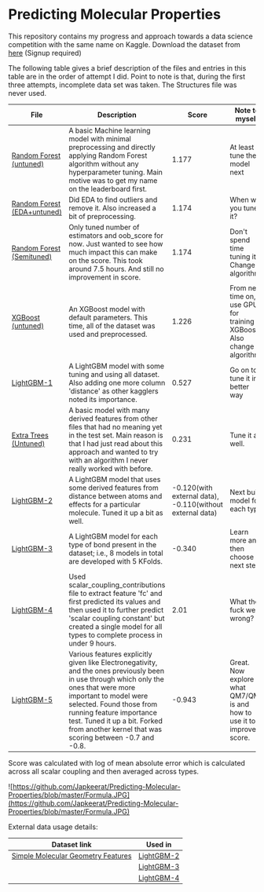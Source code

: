 # Predicting Molecular Properties

This repository contains my progress and approach towards a data science competition with the same name on Kaggle. Download the dataset from [here](https://www.kaggle.com/c/champs-scalar-coupling/data) (Signup required)

The following table gives a brief description of the files and entries in this table are in the order of attempt I did. Point to note is that, during the first three attempts, incomplete data set was taken. The Structures file was never used.

| File | Description | Score | Note to myself | Date Attempted |
| ---- | ----------- | ----- | -------------- | --------------- |
| [Random Forest (untuned)](https://github.com/Japkeerat/Predicting-Molecular-Properties/blob/master/Random_Forest_without_hyperparameter_tuning.ipynb) | A basic Machine learning model with minimal preprocessing and directly applying Random Forest algorithm without any hyperparameter tuning. Main motive was to get my name on the leaderboard first. | 1.177 | At least tune the model next | June 1, 2019 |
| [Random Forest (EDA+untuned)](https://github.com/Japkeerat/Predicting-Molecular-Properties/blob/master/Rnadom_Forest_with_EDA_untuned.ipynb) | Did EDA to find outliers and remove it. Also increased a bit of preprocessing. | 1.174 | When will you tune it? | June 2, 2019 |
| [Random Forest (Semituned)](https://github.com/Japkeerat/Predicting-Molecular-Properties/blob/master/Random_Forest_Tuned.ipynb) | Only tuned number of estimators and oob_score for now. Just wanted to see how much impact this can make on the score. This took around 7.5 hours. And still no improvement in score. | 1.174 | Don't spend time tuning it. Change algorithm. | June 3, 2019 |
| [XGBoost (untuned)](https://github.com/Japkeerat/Predicting-Molecular-Properties/blob/master/xgboost_untuned.ipynb) | An XGBoost model with default parameters. This time, all of the dataset was used and preprocessed. | 1.226 | From next time on, use GPU for training XGBoost. Also change algorithm. | June 5, 2019 |
| [LightGBM-1](https://github.com/Japkeerat/Predicting-Molecular-Properties/blob/master/LightGBM_version1.ipynb) | A LightGBM model with some tuning and using all dataset. Also adding one more column 'distance' as other kagglers noted its importance. | 0.527 | Go on to tune it in better way | June 6, 2019 |
| [Extra Trees (Untuned)](https://github.com/Japkeerat/Predicting-Molecular-Properties/blob/master/Extra%20Trees%20Untuned.ipynb) | A basic model with many derived features from other files that had no meaning yet in the test set. Main reason is that I had just read about this approach and wanted to try with an algorithm I never really worked with before. | 0.231 | Tune it as well. | June 8, 2019 |
| [LightGBM-2](https://github.com/Japkeerat/Predicting-Molecular-Properties/blob/master/LightGBM_Extra_Features.ipynb) | A LightGBM model that uses some derived features from distance between atoms and effects for a particular molecule. Tuned it up a bit as well. | -0.120(with external data), -0.110(without external data) | Next build model for each type. | June 15, 2019 |
| [LightGBM-3](https://github.com/Japkeerat/Predicting-Molecular-Properties/blob/master/LightGBM_version3.ipynb) | A LightGBM model for each type of bond present in the dataset; i.e., 8 models in total are developed with 5 KFolds. | -0.340 | Learn more and then choose next step. | June 18, 2019 |
| [LightGBM-4](https://github.com/Japkeerat/Predicting-Molecular-Properties/blob/master/LightGBM-4.ipynb) | Used scalar_coupling_contributions file to extract feature 'fc' and first predicted its values and then used it to further predict 'scalar coupling constant' but created a single model for all types to complete process in under 9 hours. | 2.01 |What the fuck went wrong? | June 22, 2019 |
| [LightGBM-5](https://github.com/Japkeerat/Predicting-Molecular-Properties/blob/master/LightGBM_finally_tuned_and_a_lot_of_features.ipynb) | Various features explicitly given like Electronegativity, and the ones previously been in use through which only the ones that were more important to model were selected. Found those from running feature importance test. Tuned it up a bit. Forked from another kernel that was scoring between -0.7 and -0.8. | -0.943 | Great. Now explore what QM7/QM9 is and how to use it to improve score. | June 26, 2019 |

Score was calculated with log of mean absolute error which is calculated across all scalar coupling and then averaged across types.

![https://github.com/Japkeerat/Predicting-Molecular-Properties/blob/master/Formula.JPG](https://github.com/Japkeerat/Predicting-Molecular-Properties/blob/master/Formula.JPG)

External data usage details:

| Dataset link | Used in |
| ------------ | -------- |
| [Simple Molecular Geometry Features](https://www.kaggle.com/bigironsphere/simple-molecular-geometry-features) | [LightGBM-2](https://github.com/Japkeerat/Predicting-Molecular-Properties/blob/master/LightGBM_Extra_Features.ipynb) |
| | [LightGBM-3](https://github.com/Japkeerat/Predicting-Molecular-Properties/blob/master/LightGBM_version3.ipynb) |
| | [LightGBM-4](https://github.com/Japkeerat/Predicting-Molecular-Properties/blob/master/LightGBM-4.ipynb) |
